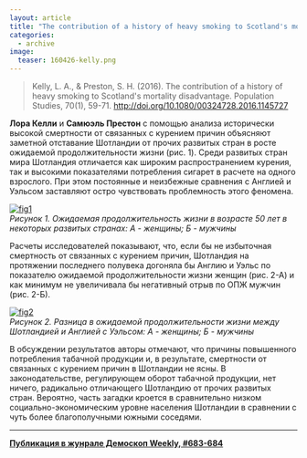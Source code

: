 ```yaml
---
layout: article
title: "The contribution of a history of heavy smoking to Scotland's mortality disadvantage"
categories: 
  - archive
image:
  teaser: 160426-kelly.png
---
```


> Kelly, L. A., & Preston, S. H. (2016). The contribution of a history of heavy smoking to Scotland's mortality disadvantage. Population Studies, 70(1), 59-71. http://doi.org/10.1080/00324728.2016.1145727

**Лора Келли** и **Самюэль Престон** с помощью анализа исторически высокой смертности от связанных с курением причин объясняют заметной отставание Шотландии от прочих развитых стран в росте ожидаемой продолжительности жизни (рис. 1). Среди развитых стран мира Шотландия отличается как широким распространением курения, так и высокими показателями потребления сигарет в расчете на одного взрослого. При этом постоянные и неизбежные сравнения с Англией и Уэльсом заставляют остро чувствовать проблемность этого феномена.

[![fig1][f1]][f1]  
*Рисунок 1. Ожидаемая продолжительность жизни в возрасте 50 лет в некоторых развитых странах: А - женщины; Б - мужчины*

Расчеты исследователей показывают, что, если бы не избыточная смертность от связанных с курением причин, Шотландия на протяжении последнего полувека догоняла бы Англию и Уэльс по показателю ожидаемой продолжительности жизни женщин (рис. 2-А) и как минимум не увеличивала бы негативный отрыв по ОПЖ мужчин (рис. 2-Б).

[![fig2][f2]][f2]  
*Рисунок 2. Разница в ожидаемой продолжительности жизни между Шотландией и Англией с Уэльсом: А - женщины; Б - мужчины*

В обсуждении результатов авторы отмечают, что причины повышенного потребления табачной продукции и, в результате, смертности от связанных с курением причин в Шотландии не ясны. В законодательстве, регулирующем оборот табачной продукции, нет ничего, радикально отличающего Шотландию от прочих развитых стран. Вероятно, часть загадки кроется в сравнительно низком социально-экономическим уровне населения Шотландии в сравнении с чуть более благополучными южными соседями.


[f1]: /dem-digest/images/2016/683-fig-09.png
[f2]: /dem-digest/images/2016/683-fig-10.png


***
**[Публикация в жунрале Демоскоп Weekly, #683-684](http://demoscope.ru/weekly/2016/0683/digest04.php)**